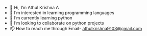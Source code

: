 - 👋 Hi, I’m Athul Krishna A
- 👀 I’m interested in learning programming languages
- 🌱 I’m currently learning python
- 💞️ I’m looking to collaborate on python projects
- 📫 How to reach me through Email- athulkrishna9103@gmail.com
  


<!---
AthulKrishna9103/AthulKrishna9103 is a ✨ special ✨ repository because its `README.md` (this file) appears on your GitHub profile.
You can click the Preview link to take a look at your changes.
--->
